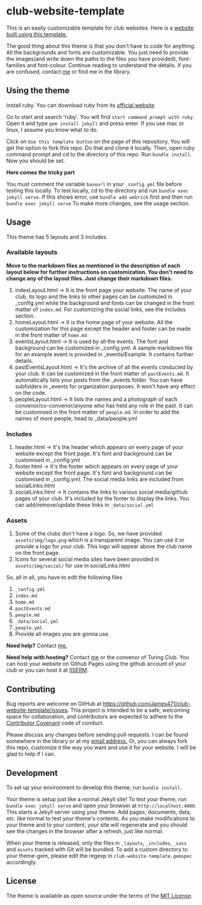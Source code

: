 # club-website-template

This is an easily customizable template for club websites. Here is a [website built using this template.](https://James471.github.io/club-website-template)

The good thing about this theme is that you don't have to code for anything. All the backgrounds and fonts are customizable. You just need to provide the images(and write down the paths to the files you have provided), font-families and font-colour. Continue reading to understand the details. If you are confused, contact [me](mailto:ms19117@iisermohali.ac.in) or find me in the library.

## Using the theme

Install ruby. You can download ruby from its [official website](https://rubyinstaller.org/downloads/)

Go to start and search 'ruby'. You will find ```start command prompt with ruby```. Open it and type ```gem install jekyll``` and press enter. If you use mac or linux, I assume you know what to do.

Click on ```Use this template button``` on the page of this repository. You will get the option to fork this repo. Do that and clone it locally. Then, open ruby command prompt and cd to the directory of this repo. Run ```bundle install```. Now you should be set.

**Here comes the tricky part**

You must comment the variable ```baseurl``` in your ```_config.yml``` file before testing this locally. To test locally, cd to the directory and run ```bundle exec jekyll serve```. If this shows error, use ```bundle add webrick``` first and then run ```bundle exec jekyll serve``` To make more changes, see the usage section. 

## Usage

This theme has 5 layouts and 3 includes.

### Available layouts

**Move to the markdown files as mentioned in the description of each layout below for further instructions on customization. You don't need to change any of the layout files. Just change their markdown files.**
1. indexLayout.html &rarr; It is the front page your website. The name of your club, its logo and the links to other pages can be customized in _config.yml while the background and fonts can be changed in the front matter of ```index.md```. For customizing the social links, see the includes section.
3. homeLayout.html &rarr; It is the home page of your website. All the customization for this page except the header and footer can be made in the front matter of ```home.md```
4. eventsLayout.html &rarr; It is used by all the events. The font and background can be customized in _config.yml. A sample markdown file for an example event is provided in _events/Example. It contains further details.
5. pastEventsLayout.html &rarr; It's the archive of all the events conducted by your club. It can be customized in the front matter of ```pastEvents.md```. It automatically lists your posts from the _events  folder. You can have subfolders in _events for organization purposes. It won't have any effect on the code.
6. peopleLayout.html &rarr; It lists the names and a photograph of each convenor/co-convenor/anyone who has held any role in the past. It can be customised in the front matter of ```people.md```. In order to add the names of more people, head to _data/people.yml

### Includes
1. header.html &rarr; It's the header which appears on every page of your website except the front page. It's font and background can be customised in _config.yml
2. footer.html &rarr; It's the footer which appears on every page of your website except the front page. It's font and background can be customised in _config.yml. The social media links are included from socialLinks.html
3. socialLinks.html &rarr; It contains the links to various social media/github pages of your club. It's included by the footer to display the links. You can add/remove/update these links in ```_data/social.yml```

### Assets
1. Some of the clubs don't have a logo. So, we have provided ```assets/img/logo.png``` which is a transparent image. You can use it or provide a logo for your club. This logo will appear above the club name on the front page.
2. Icons for several social media sites have been provided in ```assets/img/social/``` for use in socialLinks.html

So, all in all, you have to edit the following files
1. ```_config.yml```
2. ```index.md```
3. ```home.md```
4. ```pastEvents.md```
5. ```people.md```
6. ```_data/social.yml```
7. ```people.yml```
8. Provide all images you are gonna use.

**Need help?**
Contact [me.](mailto:ms19117@iisermohali.ac.in)

**Need help with hosting?**
Contact [me](mailto:ms19117@iisermohali.ac.in) or the convenor of Turing Club. You can host your website on Github Pages using the github account of your club or you can host it at [IISERM](https://iiserm.github.io).

## Contributing

Bug reports are welcome on GitHub at https://github.com/James471/club-website-template/issues. This project is intended to be a safe, welcoming space for collaboration, and contributors are expected to adhere to the [Contributor Covenant](http://contributor-covenant.org) code of conduct.

Please discuss any changes before sending pull requests. I can be found somewhere in the library or at my [email address.](mailto:ms19117@iisermohali.ac.in) Or, you can always fork this repo, customize it the way you want and use it for your website. I will be glad to help if I can.

## Development

To set up your environment to develop this theme, run `bundle install`.

Your theme is setup just like a normal Jekyll site! To test your theme, run `bundle exec jekyll serve` and open your browser at `http://localhost:4000`. This starts a Jekyll server using your theme. Add pages, documents, data, etc. like normal to test your theme's contents. As you make modifications to your theme and to your content, your site will regenerate and you should see the changes in the browser after a refresh, just like normal.

When your theme is released, only the files in `_layouts`, `_includes`, `_sass` and `assets` tracked with Git will be bundled.
To add a custom directory to your theme-gem, please edit the regexp in `club-website-template.gemspec` accordingly.

## License

The theme is available as open source under the terms of the [MIT License](https://opensource.org/licenses/MIT).

